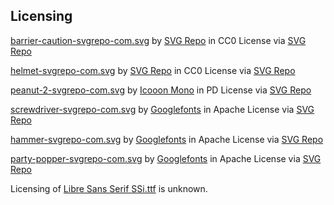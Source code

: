 ## Licensing

[barrier-caution-svgrepo-com.svg](./barrier-caution-svgrepo-com.svg) by [SVG Repo](https://www.svgrepo.com/) in CC0 License via [SVG Repo](https://www.svgrepo.com/svg/178534/barrier-caution)

[helmet-svgrepo-com.svg](./helmet-svgrepo-com.svg) by [SVG Repo](https://www.svgrepo.com/) in CC0 License via [SVG Repo](https://www.svgrepo.com/svg/128426/helmet)

[peanut-2-svgrepo-com.svg](./peanut-2-svgrepo-com.svg) by [Icooon Mono](https://icooon-mono.com/?ref=svgrepo.com) in PD License via [SVG Repo](https://www.svgrepo.com/svg/482363/peanut-2)

[screwdriver-svgrepo-com.svg](./screwdriver-svgrepo-com.svg) by [Googlefonts](https://github.com/googlefonts/noto-emoji?ref=svgrepo.com) in Apache License via [SVG Repo](https://www.svgrepo.com/svg/398269/screwdriver)

[hammer-svgrepo-com.svg](./hammer-svgrepo-com.svg) by [Googlefonts](https://github.com/googlefonts/noto-emoji?ref=svgrepo.com) in Apache License via [SVG Repo](https://www.svgrepo.com/svg/396601/hammer)

[party-popper-svgrepo-com.svg](./party-popper-svgrepo-com.svg) by [Googlefonts](https://github.com/googlefonts/noto-emoji?ref=svgrepo.com) in Apache License via [SVG Repo](https://www.svgrepo.com/svg/397713/party-popper)

Licensing of [Libre Sans Serif SSi.ttf](./Libre%20Sans%20Serif%20SSi.ttf) is unknown.
